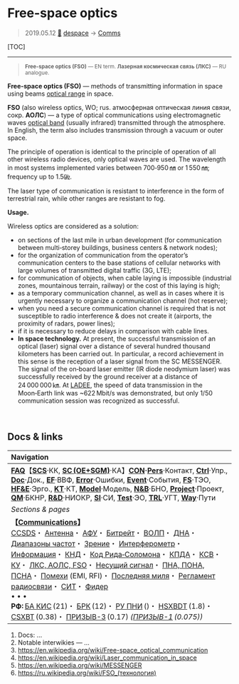 # Free-space optics
> 2019.05.12 [🚀](../index/index.md) [despace](index.md) → [Comms](comms.md)

[TOC]

---
> <small>**Free-space optics (FSO)** — EN term. **Лазерная космическая связь (ЛКС)** — RU analogue.</small>

**Free-space optics (FSO)** — methods of transmitting information in space using beams [optical range](rf.md) in space.

**FSO** (also wireless optics, WO; rus. атмосферная оптическая линия связи, сокр. **АОЛС**) — a type of optical communications using electromagnetic waves [optical band](rf.md) (usually infrared) transmitted through the atmosphere. In English, the term also includes transmission through a vacuum or outer space.

The principle of operation is identical to the principle of operation of all other wireless radio devices, only optical waves are used. The wavelength in most systems implemented varies between 700‑950 ㎚ or 1 550 ㎚; frequency up to 1.5㎓.

The laser type of communication is resistant to interference in the form of terrestrial rain, while other ranges are resistant to fog.

**Usage.**

Wireless optics are considered as a solution:

   - on sections of the last mile in urban development (for communication between multi‑storey buildings, business centers & network nodes);
   - for the organization of communication from the operator’s communication centers to the base stations of cellular networks with large volumes of transmitted digital traffic (3G, LTE);
   - for communication of objects, when cable laying is impossible (industrial zones, mountainous terrain, railway) or the cost of this laying is high;
   - as a temporary communication channel, as well as in cases where it is urgently necessary to organize a communication channel (hot reserve);
   - when you need a secure communication channel is required that is not susceptible to radio interference & does not create it (airports, the proximity of radars, power lines);
   - if it is necessary to reduce delays in comparison with cable lines.
   - **In space technology.** At present, the successful transmission of an optical (laser) signal over a distance of several hundred thousand kilometers has been carried out. In particular, a record achievement in this sense is the reception of a laser signal from the SC MESSENGER. The signal of the on‑board laser emitter (IR diode neodymium laser) was successfully received by the ground receiver at a distance of 24 000 000 ㎞. At [LADEE](ladee.md), the speed of data transmission in the Moon‑Earth link was ~622 Mbit/s was demonstrated, but only 1/50 communication session was recognized as successful.



<p style="page-break-after:always"> </p>

## Docs & links
|Navigation|
|:--|
|**[FAQ](faq.md)**【**[SCS](scs.md)**·КК, **[SC (OE+SGM)](sc.md)**·КА】**[CON](contact.md)·[Pers](person.md)**·Контакт, **[Ctrl](control.md)**·Упр., **[Doc](doc.md)**·Док., **[EF](ef.md)**·ВВФ, **[Error](error.md)**·Ошибки, **[Event](event.md)**·События, **[FS](fs.md)**·ТЭО, **[HF&E](hfe.md)**·Эрго., **[KT](kt.md)**·КТ, **[Model](model.md)**·Модель, **[N&B](nnb.md)**·БНО, **[Project](project.md)**·Проект, **[QM](qm.md)**·БКНР, **[R&D](rnd.md)**·НИОКР, **[SI](si.md)**·СИ, **[Test](test.md)**·ЭО, **[TRL](trl.md)**·УГТ, **[Way](way.md)**·Пути|
|*Sections & pages*|
|**【[Communications](comms.md)】**<br> [CCSDS](ccsds.md)・ [Антенна](antenna.md)・ [АФУ](afdev.md)・ [Битрейт](bitrate.md)・ [ВОЛП](ofts.md)・ [ДНА](дна.md)・ [Диапазоны частот](rf.md)・ [Зрение](view.md)・ [Интерферометр](interferometer.md)・ [Информация](info.md)・ [КНД](directivity.md)・ [Код Рида‑Соломона](rsco.md)・ [КПДА](antenna.md)・ [КСВ](swr.md)・ [КУ](ку.md)・ [ЛКС, АОЛС, FSO](fso.md)・ [Несущий сигнал](carrwave.md)・ [ПНА, ПОНА, ПСНА](devd.md)・ [Помехи](emi.md) (EMI, RFI)・ [Последняя миля](last_mile.md)・ [Регламент радиосвязи](rf.md)・ [СИТ](etedp.md)・ [Фидер](feeder.md) <br>• • •<br> **РФ:** [БА КИС](ба_кис.md) (21)・ [БРК](brk_lav.md) (12)・ [РУ ПНИ](ру_пни.md) ()・ [HSXBDT](comms_lst.md) (1.8)・ [CSXBT](comms_lst.md) (0.38)・ [ПРИЗЫВ-3](comms_lst.md) (0.17) *([ПРИЗЫВ-1](comms_lst.md) (0.075))*|

   1. Docs: …
   1. Notable interwikies — …
   1. <https://en.wikipedia.org/wiki/Free-space_optical_communication>
   1. <https://en.wikipedia.org/wiki/Laser_communication_in_space>
   1. <https://en.wikipedia.org/wiki/MESSENGER>
   1. <https://ru.wikipedia.org/wiki/FSO_(технология)>
